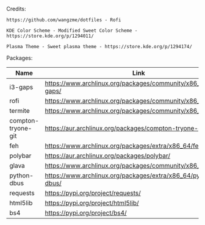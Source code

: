 Credits:

    https://github.com/wangzme/dotfiles - Rofi

    KDE Color Scheme - Modified Sweet Color Scheme - https://store.kde.org/p/1294011/

    Plasma Theme - Sweet plasma theme - https://store.kde.org/p/1294174/

Packages:

| Name        | Link           |
| ------------- |-------------|
| i3-gaps | https://www.archlinux.org/packages/community/x86_64/i3-gaps/ |
| rofi | https://www.archlinux.org/packages/community/x86_64/rofi/ |
| termite | https://www.archlinux.org/packages/community/x86_64/termite/ |
| compton-tryone-git | https://aur.archlinux.org/packages/compton-tryone-git/ |
| feh | https://www.archlinux.org/packages/extra/x86_64/feh/ |
| polybar | https://aur.archlinux.org/packages/polybar/ |
| glava | https://www.archlinux.org/packages/community/x86_64/glava/ |
| python-dbus | https://www.archlinux.org/packages/extra/x86_64/python-dbus/ |
| requests | https://pypi.org/project/requests/ |
| html5lib | https://pypi.org/project/html5lib/ |
| bs4 | https://pypi.org/project/bs4/ |